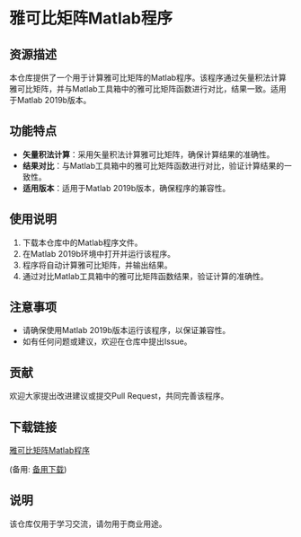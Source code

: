# 雅可比矩阵Matlab程序

## 资源描述

本仓库提供了一个用于计算雅可比矩阵的Matlab程序。该程序通过矢量积法计算雅可比矩阵，并与Matlab工具箱中的雅可比矩阵函数进行对比，结果一致。适用于Matlab 2019b版本。

## 功能特点

- **矢量积法计算**：采用矢量积法计算雅可比矩阵，确保计算结果的准确性。
- **结果对比**：与Matlab工具箱中的雅可比矩阵函数进行对比，验证计算结果的一致性。
- **适用版本**：适用于Matlab 2019b版本，确保程序的兼容性。

## 使用说明

1. 下载本仓库中的Matlab程序文件。
2. 在Matlab 2019b环境中打开并运行该程序。
3. 程序将自动计算雅可比矩阵，并输出结果。
4. 通过对比Matlab工具箱中的雅可比矩阵函数结果，验证计算的准确性。

## 注意事项

- 请确保使用Matlab 2019b版本运行该程序，以保证兼容性。
- 如有任何问题或建议，欢迎在仓库中提出Issue。

## 贡献

欢迎大家提出改进建议或提交Pull Request，共同完善该程序。

## 下载链接
[雅可比矩阵Matlab程序]() 

(备用: [备用下载](https://pan.baidu.com/s/1FwfW4lLeqCryyEEKtP8QRA?pwd=1234))

## 说明

该仓库仅用于学习交流，请勿用于商业用途。
